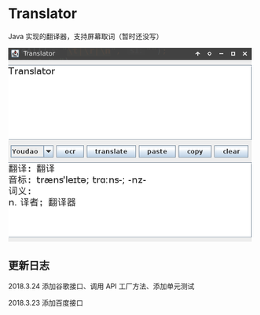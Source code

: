 # Translator

Java 实现的翻译器，支持屏幕取词（暂时还没写）

![1](https://github.com/Zoctan/Translator/blob/master/README/1.png)

## 更新日志

2018.3.24 添加谷歌接口、调用 API 工厂方法、添加单元测试

2018.3.23 添加百度接口